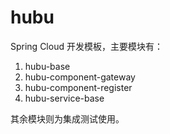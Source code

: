# hubu

Spring Cloud 开发模板，主要模块有：

1. hubu-base
2. hubu-component-gateway
3. hubu-component-register
4. hubu-service-base

其余模块则为集成测试使用。
